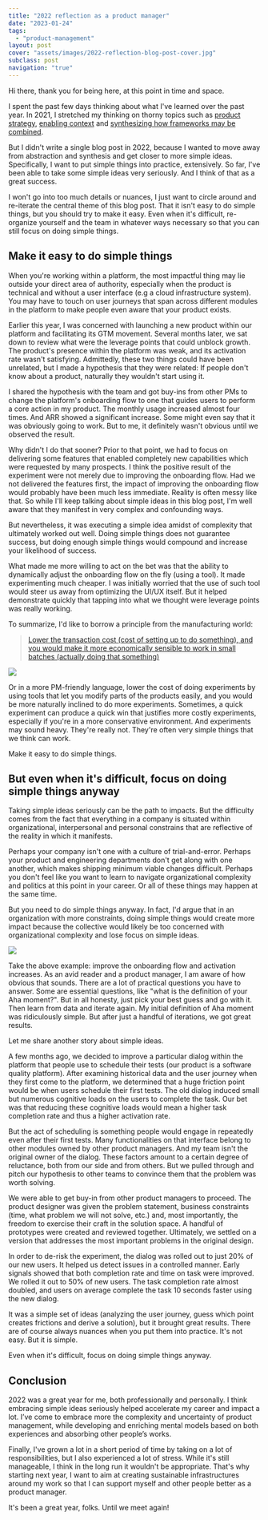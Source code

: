 ```yaml
---
title: "2022 reflection as a product manager"
date: "2023-01-24"
tags:
  - "product-management"
layout: post
cover: "assets/images/2022-reflection-blog-post-cover.jpg"
subclass: post
navigation: "true"
---
```


Hi there, thank you for being here, at this point in time and space.

I spent the past few days thinking about what I've learned over the past year. In 2021, I stretched my thinking on thorny topics such as [product strategy](https://minhthanh3145.github.io/my-take-on-product-strategy), [enabling context](https://minhthanh3145.github.io/get-everyone-out-of-the-building-or-how-product-managers-are-like-fire-fighters) and [synthesizing how frameworks may be combined](https://minhthanh3145.github.io/how-product-development-frameworks-work-together-to-enable-actions). 

But I didn't write a single blog post in 2022, because I wanted to move away from abstraction and synthesis and get closer to more simple ideas. Specifically, I want to put simple things into practice, extensively. So far, I've been able to take some simple ideas very seriously. And I think of that as a great success.

I won't go into too much details or nuances, I just want to circle around and re-iterate the central theme of this blog post. That it isn't easy to do simple things, but you should try to make it easy. Even when it's difficult, re-organize yourself and the team in whatever ways necessary so that you can still focus on doing simple things.

## Make it easy to do simple things

When you're working within a platform, the most impactful thing may lie outside your direct area of authority, especially when the product is technical and without a user interface (e.g a cloud infrastructure system). You may have to touch on user journeys that span across different modules in the platform to make people even aware that your product exists.

Earlier this year, I was concerned with launching a new product within our platform and facilitating its GTM movement. Several months later, we sat down to review what were the leverage points that could unblock growth. The product's presence within the platform was weak, and its activation rate wasn't satisfying. Admittedly, these two things could have been unrelated, but I made a hypothesis that they were related: If people don't know about a product, naturally they wouldn't start using it.

I shared the hypothesis with the team and got buy-ins from other PMs to change the platform's onboarding flow to one that guides users to perform a core action in my product. The monthly usage increased almost four times. And ARR showed a significant increase. Some might even say that it was obviously going to work. But to me, it definitely wasn't obvious until we observed the result.

Why didn't I do that sooner? Prior to that point, we had to focus on delivering some features that enabled completely new capabilities which were requested by many prospects. I think the positive result of the experiment were not merely due to improving the onboarding flow. Had we not delivered the features first, the impact of improving the onboarding flow would probably have been much less immediate. Reality is often messy like that. So while I'll keep talking about simple ideas in this blog post, I'm well aware that they manifest in very complex and confounding ways.

But nevertheless, it was executing a simple idea amidst of complexity that ultimately worked out well. Doing simple things does not guarantee success, but doing enough simple things would compound and increase your likelihood of success.

What made me more willing to act on the bet was that the ability to dynamically adjust the onboarding flow on the fly (using a tool). It made experimenting much cheaper. I was initially worried that the use of such tool would steer us away from optimizing the UI/UX itself. But it helped demonstrate quickly that tapping into what we thought were leverage points was really working.

To summarize, I'd like to borrow a principle from the manufacturing world: 

> [Lower the transaction cost (cost of setting up to do something), and you would make it more economically sensible to work in small batches (actually doing that something)](https://zsoltfabok.com/blog/2013/03/the-optimal-batch-size/)

![](https://ptgmedia.pearsoncmg.com/images/chap3_9780134892863/elementLinks/24fig02_alt.jpg)

Or in a more PM-friendly language, lower the cost of doing experiments by using tools that let you modify parts of the products easily, and you would be more naturally inclined to do more experiments. Sometimes, a quick experiment can produce a quick win that justifies more costly experiments, especially if you're in a more conservative environment. And experiments may sound heavy. They're really not. They're often very simple things that we think can work. 

Make it easy to do simple things.

## But even when it's difficult, focus on doing simple things anyway

Taking simple ideas seriously can be the path to impacts. But the difficulty comes from the fact that everything in a company is situated within organizational, interpersonal and personal constrains that are reflective of the reality in which it manifests.

Perhaps your company isn't one with a culture of trial-and-error. Perhaps your product and engineering departments don't get along with one another, which makes shipping minimum viable changes difficult. Perhaps you don't feel like you want to learn to navigate organizational complexity and politics at this point in your career. Or all of these things may happen at the same time.

But you need to do simple things anyway. In fact, I'd argue that in an organization with more constraints, doing simple things would create more impact because the collective would likely be too concerned with organizational complexity and lose focus on simple ideas.

![](https://cdn.dribbble.com/users/301857/screenshots/9802204/media/1eaadcb31000b028e7ad6a31a2be6e3f.png)

Take the above example: improve the onboarding flow and activation increases. As an avid reader and a product manager, I am aware of how obvious that sounds. There are a lot of practical questions you have to answer. Some are essential questions, like "what is the definition of your Aha moment?". But in all honesty, just pick your best guess and go with it. Then learn from data and iterate again. My initial definition of Aha moment was ridiculously simple. But after just a handful of iterations, we got great results.

Let me share another story about simple ideas.

A few months ago, we decided to improve a particular dialog within the platform that people use to schedule their tests (our product is a software quality platform). After examining historical data and the user journey when they first come to the platform, we determined that a huge friction point would be when users schedule their first tests. The old dialog induced small but numerous cognitive loads on the users to complete the task. Our bet was that reducing these cognitive loads would mean a higher task completion rate and thus a higher activation rate.

But the act of scheduling is something people would engage in repeatedly even after their first tests. Many functionalities on that interface belong to other modules owned by other product managers. And my team isn't the original owner of the dialog. These factors amount to a certain degree of reluctance, both from our side and from others. But we pulled through and pitch our hypothesis to other teams to convince them that the problem was worth solving.

We were able to get buy-in from other product managers to proceed. The product designer was given the problem statement, business constraints (time, what problem we will not solve, etc.) and, most importantly, the freedom to exercise their craft in the solution space. A handful of prototypes were created and reviewed together. Ultimately, we settled on a version that addresses the most important problems in the original design.

In order to de-risk the experiment, the dialog was rolled out to just 20% of our new users. It helped us detect issues in a controlled manner. Early signals showed that both completion rate and time on task were improved. We rolled it out to 50% of new users. The task completion rate almost doubled, and users on average complete the task 10 seconds faster using the new dialog. 

It was a simple set of ideas (analyzing the user journey, guess which point creates frictions and derive a solution), but it brought great results. There are of course always nuances when you put them into practice. It's not easy. But it is simple.

Even when it's difficult, focus on doing simple things anyway.

## Conclusion

2022 was a great year for me, both professionally and personally. I think embracing simple ideas seriously helped accelerate my career and impact a lot. I’ve come to embrace more the complexity and uncertainty of product management, while developing and enriching mental models based on both experiences and absorbing other people’s works.

Finally, I've grown a lot in a short period of time by taking on a lot of responsibilities, but I also experienced a lot of stress. While it's still manageable, I think in the long run it wouldn't be appropriate. That's why starting next year, I want to aim at creating sustainable infrastructures around my work so that I can support myself and other people better as a product manager. 

It's been a great year, folks. Until we meet again!

